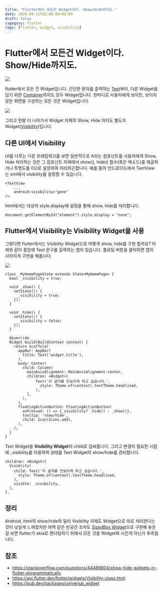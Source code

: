 ```yaml
---
title: "Flutter에서 모든건 Widget이다. Show/Hide까지도."
date: 2020-09-11T02:00:00+09:00
draft: false
cagegory: flutter
tags: [flutter, widget, visibility]
---
```


# Flutter에서 모든건 Widget이다. Show/Hide까지도.

![](https://sh0seo.github.io/images/flutter-widget-all.png)
         
flutter에서 모든 건 Widget입니다. 간단한 문자를 출력하는 [Text](https://api.flutter.dev/flutter/widgets/Text-class.html)부터, 다른 Widget을 담기 위한 [Container](https://api.flutter.dev/flutter/widgets/Container-class.html)까지도 모두 Widget입니다. 한마디로 사용자에게 보이든, 보이지 않든 화면을 구성하는 모든 것은 Widget입니다.

![](https://sh0seo.github.io/images/flutter-widget-container.png)

그리고 한발 더 나아가서 Widget 자체의 Show, Hide 까지도 별도의 Widget([Visibility](https://api.flutter.dev/flutter/widgets/Visibility-class.html))입니다.

## 다른 UI에서 Visibility

UI를 다루는 다른 프레임워크를 보면 일반적으로 A라는 컴포넌트를 사용자에게 Show, Hide 처리하는 것은 그 컴포넌트 자체에서 show(), hide() 함수(혹은 메소드)를 제공하거나 투명도를 0으로 설정하여 처리하곤합니다. 예를 들어 안드로이드에서 TextView는 xml에서 visibility를 설정할 수 있습니다.

```
<TextView
    ...
    android:visibility="gone"
/>
```

html에서는 대상의 style.display에 설정을 통해 show, hide를 처리합니다.

```
document.getElementById("element").style.display = "none";
```

## Flutter에서 Visibility는 Visibility Widget을 사용

그렇다면 flutter에서는 Visibility Widget으로 어떻게 show, hide를 구현 할까요? 아래와 같이 중앙에 Text 문구를 출력하는 앱이 있습니다. 플로팅 버튼을 클릭하면 앱이 사라지게 구현을 해봅시다.

![](https://sh0seo.github.io/images/flutter-widget-text.png)

```
class _MyHomePageState extends State<MyHomePage> {
  bool _visibility = true;

  void _show() {
    setState(() {
      _visibility = true;
    });
  }

  void _hide() {
    setState(() {
      _visibility = false;
    });
  }
  
  @override
  Widget build(BuildContext context) {
    return Scaffold(
      appBar: AppBar(
        title: Text('widget.title'),
      ),
      body: Center(
        child: Column(
          mainAxisAlignment: MainAxisAlignment.center,
          children: <Widget>[
              Text('이 글자를 안보이게 하고 싶습니다.',
                style: Theme.of(context).textTheme.headline4,  
              ),
          ],
        ),
      ),
      floatingActionButton: FloatingActionButton(
        onPressed: () => {_visibility? _hide() : _show()},
        tooltip: 'show/hide',
        child: Icon(Icons.add),
      ),
    );
  }
}
```

Text Widget을 **Visibility Widget**의 child로 감싸줍니다. 그리고 변경이 필요한 시점에 _visibility를 이용하여 상태를 Text Widget의 show/hide를 관리합니다.

```
children: <Widget>[
  Visiblity(
    child: Text('이 글자를 안보이게 하고 싶습니다.',
      style: Theme.of(context).textTheme.headline4,  
    ),
    visible: _visibility,
  ),
],
```

## 정리

Android, html의 show/hide와 달리 Visibility 자체도 Widget으로 따로 처리한다는 것이 낮설게 느껴졌지만 여백 같은 빈공간 조차도 [SizedBox Widget](https://api.flutter.dev/flutter/widgets/SizedBox-class.html)으로 구현해 놓은걸 보면 flutter가 skia로 랜더링하기 위해서 모든 것을 Widget화 시킨게 아닌가 추측됩니다.

## 참조

- https://stackoverflow.com/questions/44489804/show-hide-widgets-in-flutter-programmatically
- https://api.flutter.dev/flutter/widgets/Visibility-class.html
- https://pub.dev/packages/universal_widget

